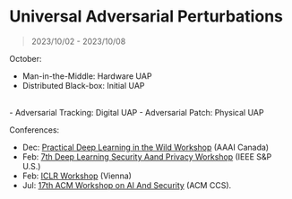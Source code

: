 # Universal Adversarial Perturbations

> 2023/10/02 - 2023/10/08

October:

- Man-in-the-Middle: Hardware UAP  
- Distributed Black-box: Initial UAP  
<br />
- Adversarial Tracking: Digital UAP  
- Adversarial Patch: Physical UAP  

Conferences:

- Dec: [Practical Deep Learning in the Wild Workshop](https://aaai-23.aaai.org/ws23workshops/#ws24) (AAAI Canada)  
- Feb: [7th Deep Learning Security Aand Privacy Workshop](https://dls2023.ieee-security.org) (IEEE S&P U.S.)  
- Feb: [ICLR Workshop](https://iclr.cc/Conferences/2024/CallForWorkshops) (Vienna)  
- Jul: [17th ACM Workshop on AI And Security](https://aisec.cc/) (ACM CCS).  
